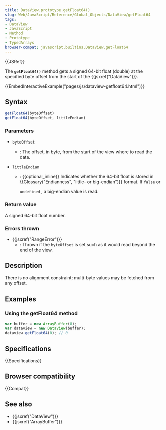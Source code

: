 ```yaml
---
title: DataView.prototype.getFloat64()
slug: Web/JavaScript/Reference/Global_Objects/DataView/getFloat64
tags:
- DataView
- JavaScript
- Method
- Prototype
- TypedArrays
browser-compat: javascript.builtins.DataView.getFloat64
---
```

{{JSRef}}

The **`getFloat64()`** method gets a signed 64-bit float (double) at the
specified byte offset from the start of the {{jsxref("DataView")}}.

{{EmbedInteractiveExample("pages/js/dataview-getfloat64.html")}}

## Syntax

```js
getFloat64(byteOffset)
getFloat64(byteOffset, littleEndian)
```

### Parameters

- `byteOffset`
  - : The offset, in byte, from the start of the view where to read the data.
- `littleEndian`

  - : {{optional_inline}} Indicates whether the 64-bit float is stored in
    {{Glossary("Endianness", "little- or big-endian")}} format.
    If `false` or

    `undefined` , a big-endian value is read.

### Return value

A signed 64-bit float number.

### Errors thrown

- {{jsxref("RangeError")}}
  - : Thrown if the `byteOffset` is set such as it would read beyond the end of
    the view.

## Description

There is no alignment constraint; multi-byte values may be fetched from any
offset.

## Examples

### Using the getFloat64 method

```js
var buffer = new ArrayBuffer(8);
var dataview = new DataView(buffer);
dataview.getFloat64(0); // 0
```

## Specifications

{{Specifications}}

## Browser compatibility

{{Compat}}

## See also

- {{jsxref("DataView")}}
- {{jsxref("ArrayBuffer")}}
